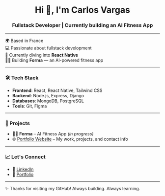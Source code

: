 <h1 align="center">Hi 👋, I'm Carlos Vargas</h1>
<h3 align="center">Fullstack Developer | Currently building an AI Fitness App</h3>

---

🌍 Based in France  
💻 Passionate about fullstack development  
📱 Currently diving into **React Native**  
🏋️‍♂️ Building **Forma** — an AI-powered fitness app  

---

### 🛠️ Tech Stack

- **Frontend**: React, React Native, Tailwind CSS 
- **Backend**: Node.js, Express, Django
- **Databases**: MongoDB, PostgreSQL  
- **Tools**: Git, Figma  

---

### 🔭 Projects

- 🏋️‍♂️ **Forma** – AI Fitness App *(in progress)*  
- 🌐 [Portfolio Website](https://portfolio-varlopecar.vercel.app) – My work, projects, and contact info  

---

### 📈 Let's Connect

- 💼 [LinkedIn](https://www.linkedin.com/in/varlopecar)
- 🧠 [Portfolio](https://portfolio-varlopecar.vercel.app/)  

---

✨ Thanks for visiting my GitHub! Always building. Always learning.
